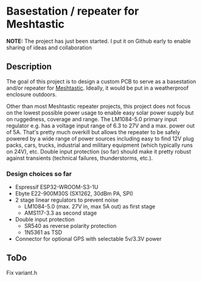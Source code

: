 # Basestation / repeater for Meshtastic

**NOTE:** The project has just been started. I put it on Github early to enable sharing of ideas and collaboration

## Description
The goal of this project is to design a custom PCB to serve as a basestation and/or repeater for [Meshtastic](https://www.meshtastic.org/). Ideally, it would be put in a weatherproof enclosure outdoors.

Other than most Meshtastic repeater projects, this project does not focus on the lowest possible power usage to enable easy solar power supply but on ruggedness, coverage and range. The LM1084-5.0 primary input regulator e.g. has a voltage input range of 6.3 to 27V and a max. power out of 5A. That's pretty much overkill but allows the repeater to be safely powered by a wide range of power sources including easy to find 12V plug packs, cars, trucks, industrial and military equipment (which typically runs on 24V), etc. Double input protection (so far) should make it pretty robust against transients (technical failures, thunderstorms, etc.).

### Design choices so far
- Espressif ESP32-WROOM-S3-1U
- Ebyte E22-900M30S (SX1262, 30dBm PA, SPI)
- 2 stage linear regulators to prevent noise
  - LM1084-5.0 (max. 27V in, max 5A out) as first stage
  - AMS117-3.3 as second stage
- Double input protection
  - SR540 as reverse polarity protection
  - 1N5361 as TSD
- Connector for optional GPS with selectable 5v/3.3V power

## ToDo
Fix variant.h
